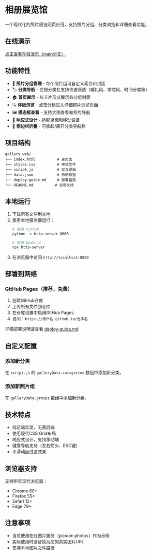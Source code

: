# 相册展览馆

一个现代化的照片展览网页应用，支持照片分组、分类浏览和详细查看功能。

## 在线演示

[点击查看在线演示（main分支）](https://ybyrzlll.github.io/gallery_gsrx/)

## 功能特性

- 📸 **照片分组管理** - 每个照片组可自定义索引和封面
- 🏷️ **分类导航** - 左侧分类栏支持快速筛选（婚礼风、学院风、时间分类等）
- 🏠 **首页展示** - 以卡片形式展示各分组封面
- 🔍 **详细浏览** - 点击分组进入详细照片浏览页面
- 🖼️ **模态框查看** - 支持大图查看和照片导航
- 📱 **响应式设计** - 适配桌面和移动设备
- 🔄 **侧边栏折叠** - 可收起/展开分类导航栏

## 项目结构

```
gallery_web/
├── index.html          # 主页面
├── styles.css          # 样式文件
├── script.js           # 交互逻辑
├── data.json           # 示例数据
├── deploy-guide.md     # 部署指南
└── README.md          # 说明文档
```

## 本地运行

1. 下载所有文件到本地
2. 使用本地服务器运行：
   ```bash
   # 使用 Python
   python -m http.server 8000
   
   # 使用 Node.js
   npx http-server
   ```
3. 在浏览器中访问 `http://localhost:8000`

## 部署到网络

### GitHub Pages（推荐，免费）
1. 创建GitHub仓库
2. 上传所有文件到仓库
3. 在仓库设置中启用GitHub Pages
4. 访问：`https://用户名.github.io/仓库名`

详细部署说明请查看 [deploy-guide.md](deploy-guide.md)

## 自定义配置

### 添加新分类
在 `script.js` 的 `galleryData.categories` 数组中添加新分类。

### 添加新照片组
在 `galleryData.groups` 数组中添加新分组。

## 技术特点

- 纯前端实现，无需后端
- 使用现代CSS Grid布局
- 响应式设计，支持移动端
- 键盘导航支持（左右箭头、ESC键）
- 平滑动画过渡效果

## 浏览器支持

支持所有现代浏览器：
- Chrome 60+
- Firefox 55+
- Safari 12+
- Edge 79+

## 注意事项

- 当前使用在线图片服务（picsum.photos）作为示例
- 实际使用时请替换为您的真实图片URL
- 支持本地图片文件路径